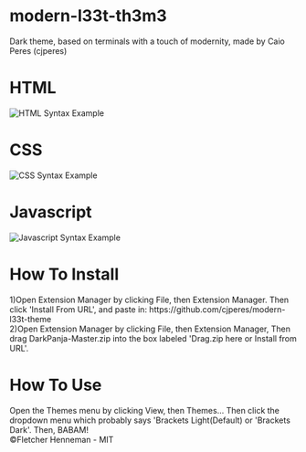 # modern-l33t-th3m3
<p>Dark theme, based on terminals with a touch of modernity, made by Caio Peres (cjperes)</p>
<h1>HTML</h1>
<img src="https://cdn.pbrd.co/images/GwbDlvd.png" alt="HTML Syntax Example">
<h1>CSS</h1>
<img src="https://cdn.pbrd.co/images/GvYs5pR.png" alt="CSS Syntax Example">
<h1>Javascript</h1>
<img src="https://cdn.pbrd.co/images/Gw4co7N.png" alt="Javascript Syntax Example">
<h1>How To Install</h1>
1)Open Extension Manager by clicking File, then Extension Manager. Then click 'Install From URL', and paste in: https://github.com/cjperes/modern-l33t-theme
<br/>
2)Open Extension Manager by clicking File, then Extension Manager, Then drag DarkPanja-Master.zip into the box labeled 'Drag.zip here or Install from URL'.
<h1>How To Use</h1>
Open the Themes menu by clicking View, then Themes... Then click the dropdown menu which probably says 'Brackets Light(Default) or 'Brackets Dark'. Then, BABAM! 
<footer>©Fletcher Henneman - MIT</footer>
